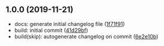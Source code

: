 ## 1.0.0 (2019-11-21)

* docs: generate initial changelog file ([1f71f91](https://gitlab.com/pds_uoc_craft/myhealth_utils/commit/1f71f91))
* build: initial commit ([41d29bf](https://gitlab.com/pds_uoc_craft/myhealth_utils/commit/41d29bf))
* build(skip): autogenerate changelog on commit ([6e2e10b](https://gitlab.com/pds_uoc_craft/myhealth_utils/commit/6e2e10b))



